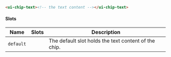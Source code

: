 ```html
<ui-chip-text><!-- the text content --></ui-chip-text>
```

#### Slots

| Name      | Slots | Description                                          |
| --------- | ----- | ---------------------------------------------------- |
| `default` |       | The default slot holds the text content of the chip. |
